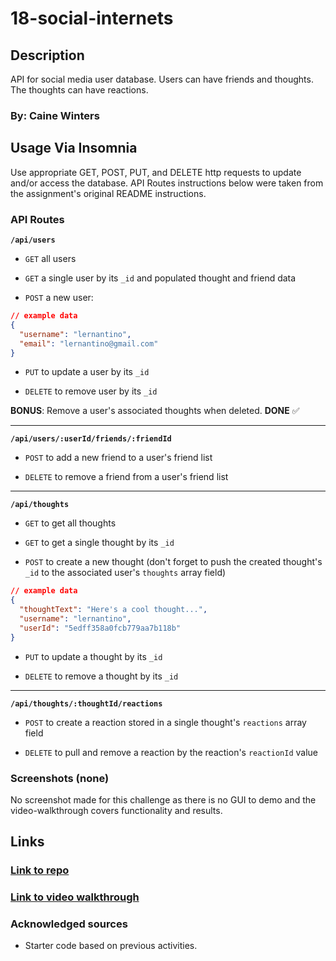 # 18-social-internets
## Description
API for social media user database.  Users can have friends and thoughts.  The thoughts can have reactions.

### By: Caine Winters

## Usage Via Insomnia
Use appropriate GET, POST, PUT, and DELETE http requests to update and/or access the database.
API Routes instructions below were taken from the assignment's original README instructions.

### API Routes

**`/api/users`**

* `GET` all users

* `GET` a single user by its `_id` and populated thought and friend data

* `POST` a new user:

```json
// example data
{
  "username": "lernantino",
  "email": "lernantino@gmail.com"
}
```

* `PUT` to update a user by its `_id`

* `DELETE` to remove user by its `_id`

**BONUS**: Remove a user's associated thoughts when deleted.  **DONE** ✅

---

**`/api/users/:userId/friends/:friendId`**

* `POST` to add a new friend to a user's friend list

* `DELETE` to remove a friend from a user's friend list

---

**`/api/thoughts`**

* `GET` to get all thoughts

* `GET` to get a single thought by its `_id`

* `POST` to create a new thought (don't forget to push the created thought's `_id` to the associated user's `thoughts` array field)

```json
// example data
{
  "thoughtText": "Here's a cool thought...",
  "username": "lernantino",
  "userId": "5edff358a0fcb779aa7b118b"
}
```

* `PUT` to update a thought by its `_id`

* `DELETE` to remove a thought by its `_id`

---

**`/api/thoughts/:thoughtId/reactions`**

* `POST` to create a reaction stored in a single thought's `reactions` array field

* `DELETE` to pull and remove a reaction by the reaction's `reactionId` value


### Screenshots (none)
No screenshot made for this challenge as there is no GUI to demo and the video-walkthrough covers functionality and results.

## Links
### [Link to repo](https://github.com/elcaine/18-social-internets)
### [Link to video walkthrough](https://youtu.be/2F_ACNk1SV4)

### Acknowledged sources
- Starter code based on previous activities.